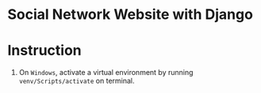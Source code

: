 # Social Network Website with Django
# Instruction
1. On `Windows`, activate a virtual environment by running `venv/Scripts/activate` on terminal. 
